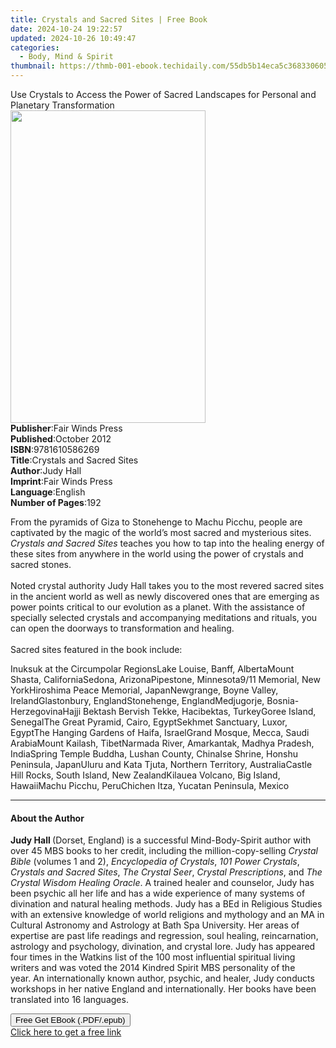 ```yaml
---
title: Crystals and Sacred Sites | Free Book
date: 2024-10-24 19:22:57
updated: 2024-10-26 10:49:47
categories:
  - Body, Mind & Spirit
thumbnail: https://thmb-001-ebook.techidaily.com/55db5b14eca5c368330605e93f1c3b54b576858b97c6069d2e1eefcc5696c8a7.jpg
---
```

<main id="book-container">
  <div class="flex flex-col">
    <div class="book-brief flex-1 py-6 px-4 sm:p-6 md:py-10 md:px-8">
      <!-- brief-->
      <div class="book-brief-main">
        Use Crystals to Access the Power of Sacred Landscapes for Personal and
        Planetary Transformation
      </div>
    </div>
    <div
      class="book-meta-info flex-1 grid gap-4 col-start-1 col-end-3 row-start-1 sm:mb-6 sm:grid-cols-4 lg:gap-6 lg:col-start-2 lg:row-end-6 lg:row-span-6 lg:mb-0"
    >
      <div
        class="book-meta-info-left place-content-center mt-4 p-4 text-sm leading-6 col-start-2 col-span-2 dark:text-slate-400"
      >
        <img
          class="w-full h-500 object-cover rounded-lg sm:h-255 sm:col-span-2 lg:col-span-full"
          src="https://img-001-ebook.techidaily.com/fe60283c1f7b9aaa41a380ebdc9337a1fb45b2174a187bd8cc26bcbf80ab6b24.jpg"
          alt=""
          width="312"
          height="500"
        />
      </div>
      <div
        class="book-meta-info-right mt-2 col-start-1 row-start-2 col-span-3 self-center"
      >
        <!-- meta data  -->
        <div class="flex flex-col px-4 md:px-8">
          <div class="flex-1">
            <strong>Publisher</strong>:<span class="px-2"
              >Fair Winds Press</span
            >
          </div>
          <div class="flex-1">
            <strong>Published</strong>:<span class="px-2">October 2012</span>
          </div>
          <div class="flex-1">
            <strong>ISBN</strong>:<span class="px-2">9781610586269</span>
          </div>
          <div class="flex-1">
            <strong>Title</strong>:<span class="px-2"
              >Crystals and Sacred Sites</span
            >
          </div>
          <div class="flex-1">
            <strong>Author</strong>:<span class="px-2">Judy Hall</span>
          </div>
          <div class="flex-1">
            <strong>Imprint</strong>:<span class="px-2">Fair Winds Press</span>
          </div>
          <div class="flex-1">
            <strong>Language</strong>:<span class="px-2">English</span>
          </div>
          <div class="flex-1">
            <strong>Number of Pages</strong>:<span class="px-2">192</span>
          </div>
        </div>
      </div>
    </div>
    <div class="book-description flex-1 py-6 px-4 sm:p-6 md:py-10 md:px-8">
      <div class="book-description-main">
        <div accordion-content="" id="description">
          <p>
            From the pyramids of Giza to Stonehenge to Machu Picchu, people are
            captivated by the magic of the world’s most sacred and mysterious
            sites. <i>Crystals and Sacred Sites</i> teaches you how to tap into
            the healing energy of these sites from anywhere in the world using
            the power of crystals and sacred stones.<br /><br />
            Noted crystal authority Judy Hall takes you to the most revered
            sacred sites in the ancient world as well as newly discovered ones
            that are emerging as power points critical to our evolution as a
            planet. With the assistance of specially selected crystals and
            accompanying meditations and rituals, you can open the doorways to
            transformation and healing.<br /><br />
            Sacred sites featured in the book include:
          </p>
          Inuksuk at the Circumpolar RegionsLake Louise, Banff, AlbertaMount
          Shasta, CaliforniaSedona, ArizonaPipestone, Minnesota9/11 Memorial,
          New YorkHiroshima Peace Memorial, JapanNewgrange, Boyne Valley,
          IrelandGlastonbury, EnglandStonehenge, EnglandMedjugorje,
          Bosnia-HerzegovinaHajji Bektash Bervish Tekke, Hacibektas, TurkeyGoree
          Island, SenegalThe Great Pyramid, Cairo, EgyptSekhmet Sanctuary,
          Luxor, EgyptThe Hanging Gardens of Haifa, IsraelGrand Mosque, Mecca,
          Saudi ArabiaMount Kailash, TibetNarmada River, Amarkantak, Madhya
          Pradesh, IndiaSpring Temple Buddha, Lushan County, ChinaIse Shrine,
          Honshu Peninsula, JapanUluru and Kata Tjuta, Northern Territory,
          AustraliaCastle Hill Rocks, South Island, New ZealandKilauea Volcano,
          Big Island, HawaiiMachu Picchu, PeruChichen Itza, Yucatan Peninsula,
          Mexico
        </div>
        <div class="accordion-fader"></div>
      </div>
    </div>
    <div class="book-excerpts flex-1 py-6 px-4 sm:p-6 md:py-10 md:px-8">
      <!-- excerpts-->
      <div class="book-excerpts-main">
        <hr />
        <h4 class="placeholder placeholder-heading">
          <span>About the Author</span>
        </h4>
        <p></p>
        <p>
          <b>Judy Hall </b>(Dorset, England)&nbsp;is a successful
          Mind-Body-Spirit author with over 45 MBS books to her credit,
          including the million-copy-selling <i>Crystal Bible </i>(volumes 1 and
          2), <i>Encyclopedia of Crystals</i>,<i> 101 Power Crystals</i>,
          <i>Crystals and Sacred Sites</i>, <i>The Crystal Seer</i>,
          <i>Crystal Prescriptions</i>, and
          <i>The Crystal Wisdom Healing Oracle</i>.&nbsp;A trained healer and
          counselor, Judy has been psychic all her life and has a wide
          experience of many systems of divination and natural healing methods.
          Judy has a BEd in Religious Studies with an extensive knowledge of
          world religions and mythology and an MA&nbsp;in Cultural Astronomy and
          Astrology at Bath Spa University. Her areas of expertise are past life
          readings and regression, soul healing, reincarnation, astrology and
          psychology, divination, and crystal lore. Judy has appeared four times
          in the Watkins list of the 100 most influential spiritual living
          writers and was voted the 2014 Kindred Spirit MBS personality of the
          year.&nbsp;An internationally known author, psychic, and healer, Judy
          conducts workshops in her native England and internationally. Her
          books have been translated into 16 languages.
        </p>
        <p></p>
      </div>
    </div>
    <div
      class="book-about-author flex-1 py-6 px-4 sm:p-6 md:py-10 md:px-8"
    ></div>
    <div class="book-free-get flex-1 py-6 px-4 sm:p-6 md:py-10 md:px-8">
      <button
        id="btn-free-get"
        class="bg-blue-500 hover:bg-blue-700 text-white font-bold py-2 px-4 rounded"
      >
        Free Get EBook (.PDF/.epub)
      </button>
      <div id="countdown-display" class="px-2 text-lg mt-2"></div>
      <a
        id="free-link"
        class="hidden bg-blue-500 hover:bg-blue-700 text-white font-bold py-2 px-4 rounded"
        href="https://www.ebooks.com/en-us/book/210198945/crystals-and-sacred-sites/judy-hall/"
        target="_blank"
        >Click here to get a free link</a
      >
    </div>
    <script>
      let countdownTime = 0;
      let countdownInterval = null;
      document
        .getElementById('btn-free-get')
        .addEventListener('click', startCountdown);
      function startCountdown() {
        countdownTime = new Date().getTime() + 60000 * 3;
        countdownInterval = setInterval(updateCountdown, 1000);
        document.getElementById('btn-free-get').disabled = true;
        document
          .getElementById('btn-free-get')
          .classList.add('bg-gray-500', 'cursor-not-allowed');
      }
      function updateCountdown() {
        let currentTime = new Date().getTime();
        let timeLeft = countdownTime - currentTime;
        let secondsLeft = Math.floor(timeLeft / 1000);
        document.getElementById('countdown-display').innerHTML =
          `Remaining time: ${secondsLeft} seconds.`;
        if (secondsLeft <= 0) {
          clearInterval(countdownInterval);
          document.getElementById('btn-free-get').classList.add('hidden');
          document.getElementById('free-link').classList.remove('hidden');
          document.getElementById('countdown-display').innerHTML = '';
        }
      }
    </script>
  </div>
</main>
